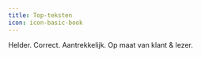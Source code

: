 ```yaml
---
title: Top-teksten
icon: icon-basic-book
---
```


Helder. Correct. Aantrekkelijk. Op maat van klant & lezer.